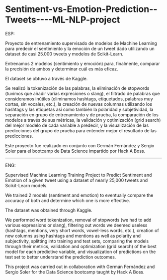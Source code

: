 # Sentiment-vs-Emotion-Prediction--Tweets----ML-NLP-project

ESP:

Proyecto de entrenamiento supervisado de modelos de Machine Learning para predecir el sentimiento y la emoción de un tweet dado utilizando un dataset de casi 25.000 tweets y modelos de Scikit-Learn.

Entrenamos 2 modelos (sentimiento y emoción) para, finalmente, comparar la precisión de ambos y determinar cuál es más eficaz.

El dataset se obtuvo a través de Kaggle.

Se realizó la tokenización de las palabras, la eliminación de stopwords (tuvimos que añadir varias expreciones o slang), el filtrado de palabras que consideramos inútiles (eliminamos hashtags, etiquetados, palabras muy cortas, sin vocales, etc.), la creación de nuevas columnas utilizando los hashtags y las etiquetas así como también la polaridad y subjetividad, la separación en grupo de entrenamiento y de prueba, la comparación de los modelos a través de sus métricas, la validación y optimización (grid search) del mejor modelo de cada variable a predecir, y la visualización de las predicciones del grupo de prueba para entender mejor el resultado de las predicciones.

Este proyecto fue realizado en conjunto con Germán Fernández y Sergio Soler para el bootcamp de Data Science impartido por Hack A Boss. 

--------------------------------------------------------------------------------------------------------------------------------------------------------------------

ENG:

Supervised Machine Learning Training Project to Predict Sentiment and Emotion of a given tweet using a dataset of nearly 25,000 tweets and Scikit-Learn models.

We trained 2 models (sentiment and emotion) to eventually compare the accuracy of both and determine which one is more effective.

The dataset was obtained through Kaggle.

We performed word tokenization, removal of stopwords (we had to add various expressions or slang), filtering out words we deemed useless (hashtags, mentions, very short words, vowel-less words, etc.), creation of new columns using hashtags and mentions as well as polarity and subjectivity, splitting into training and test sets, comparing the models through their metrics, validation and optimization (grid search) of the best model for each predictive variable, and visualization of predictions on the test set to better understand the prediction outcomes.

This project was carried out in collaboration with Germán Fernández and Sergio Soler for the Data Science bootcamp taught by Hack A Boss.
